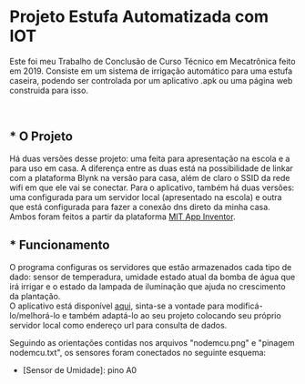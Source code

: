 # Projeto Estufa Automatizada com IOT
Este foi meu Trabalho de Conclusão de Curso Técnico em Mecatrônica feito em 2019. Consiste em um sistema de irrigação automático para uma estufa caseira, podendo ser controlada
por um aplicativo .apk ou uma página web construida para isso.

<br />

## * O Projeto

Há duas versões desse projeto: uma feita para apresentação na escola e a para uso em casa. A diferença entre as duas está na possibilidade de linkar com a plataforma Blynk na versão para casa,
além de claro o SSID da rede wifi em que ele vai se conectar. Para o aplicativo, também há duas versões: uma configurada para um servidor local (apresentado na escola) e outra que está configurada para fazer a conexão dns direto da minha casa. Ambos foram feitos a partir da plataforma [MIT App Inventor].

## * Funcionamento

O programa configuras os servidores que estão armazenados cada tipo de dado: sensor de temperadura, umidade estado atual da bomba de água que irá irrigar e o estado da lampada de iluminação que ajuda no crescimento da plantação.
<br />
O aplicativo está disponível [aqui], sinta-se a vontade para modificá-lo/melhorá-lo e também adaptá-lo ao seu projeto colocando seu próprio servidor local como endereço url para consulta de dados.

Seguindo as orientações contidas nos arquivos "nodemcu.png" e "pinagem nodemcu.txt", os sensores foram conectados no seguinte esquema:

* [Sensor de Umidade]: pino A0 



[MIT App Inventor]: http://ai2.appinventor.mit.edu/
[aqui]: https://gallery.appinventor.mit.edu/?galleryid=43e643e5-a1fc-4e42-b63c-fa65002ae7c7
[Sensor de Umidade do Solo]: https://www.filipeflop.com/produto/sensor-de-umidade-do-solo-higrometro/
[Sensor de Temperatura DHT22]: https://www.filipeflop.com/produto/sensor-de-umidade-e-temperatura-am2302-dht22/
[Bomba de Água]: https://produto.mercadolivre.com.br/MLB-1420976166-mini-bomba-da-agua-12v-pulverizaco-robotica-_JM#position=29&search_layout=stack&type=item&tracking_id=55ae6545-3667-49c3-bec7-0f0373c7ab7e
[LED para Cultivo]: https://produto.mercadolivre.com.br/MLB-1577644835-led-grow-cultivo-indoor-estufa-fullspectrum-28w-uvir-planta-_JM